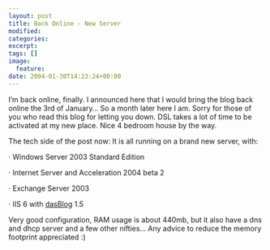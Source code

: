 ```yaml
---
layout: post
title: Back Online - New Server
modified:
categories:
excerpt:
tags: []
image:
  feature:
date: 2004-01-30T14:23:24+00:00
---
```


I’m back online, finally. I announced here that I would bring the blog back online the 3rd of January… So a month later here I am. Sorry for those of you who read this blog for letting you down. DSL takes a lot of time to be activated at my new place. Nice 4 bedroom house by the way.

The tech side of the post now: It is all running on a brand new server, with:

·         Windows Server 2003 Standard Edition

·         Internet Server and Acceleration 2004 beta 2

·         Exchange Server 2003

·         IIS 6 with [dasBlog](https://web.archive.org/web/20040215203222/http://blog.thetechnologist.net/ct.ashx?id=d5daad1b-7138-4c74-9f87-ef8e4e6c01f9&url=http%3a%2f%2fwww.dasblog.net) 1.5

Very good configuration, RAM usage is about 440mb, but it also have a dns and dhcp server and a few other nifties… Any advice to reduce the memory footprint appreciated :)
